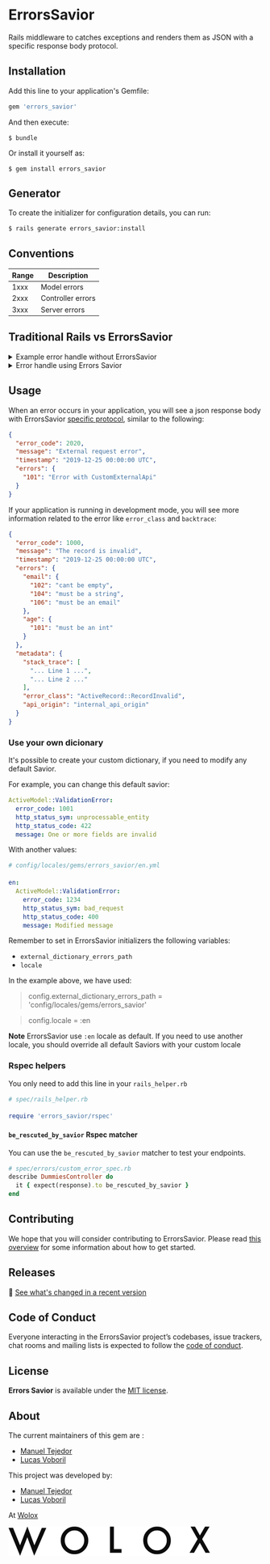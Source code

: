 # ErrorsSavior

Rails middleware to catches exceptions and renders them as JSON with a specific response body protocol.

## Installation

Add this line to your application's Gemfile:

```ruby
gem 'errors_savior'
```

And then execute:

    $ bundle

Or install it yourself as:

    $ gem install errors_savior

## Generator

To create the initializer for configuration details, you can run:

    $ rails generate errors_savior:install


## Conventions

| Range | Description |
| ----- | ----------- |
| 1xxx  | Model errors |
| 2xxx  | Controller errors |
| 3xxx  | Server errors |

## Traditional Rails vs ErrorsSavior

<details><summary>Example error handle without ErrorsSavior</summary>
<p>

```
# Modificated files

# app/controllers/application_controller.rb
# app/controllers/concerns/errors_helper.rb

# (Custom errors)
# app/errors/invalid_schema_error.rb
# app/errors/my_custom_error.rb
# ....
```

```rb
# app/controllers/application_controller.rb

class ApplicationController < ActionController::Base
  include ErrorsHelper
end
```

```rb
# app/controllers/concerns/errors_helper.rb

module ErrorsHelper
  extend ActiveSupport::Concern

  included do
    rescue_from ActionController::ParameterMissing, with: :unprocessable_entity
    rescue_from ActiveRecord::RecordNotFound, with: :record_not_found
    rescue_from ArgumentError, with: :unprocessable_entity
    rescue_from MyCustomError, with: :render_my_custom_error
    rescue_from Pundit::NotAuthorizedError, with: :unauthorized
    # ...

    rescue_from InvalidSchemaError do |e|
      render json: { message: e.message }, status: :bad_request
    end
  end

  private

  def render_error(error, status)
    render json: { errors: [error] }, status: status
  end

  def unprocessable_entity(error)
    render_error(error, :unprocessable_entity)
  end

  def record_not_found(error)
    render_error(error, :not_found)
  end

  def unauthorized
    head(:unauthorized)
  end

  def render_my_custom_error
    render_error(MyCustomError.new.message, :not_acceptable)
  end
end

```

```rb
# app/errors/invalid_schema_error.rb

class InvalidSchemaError < StandardError
  def message
    "Provided parameters doesn't validate with the expected schema"
  end
end
```

```rb
# app/errors/my_custom_error.rb

class MyCustomError < StandardError
  def message
    "Custom error, error message"
  end
end
```

</p>
</details>


<details><summary>Error handle using Errors Savior</summary>
<p>

```
# Modificated files

# Gemfile
# config/initializers/errors_savior.rb (automatically generated by gem generator)
# config/locales/gems/errors_savior/en.yml (dictionary with errors)
```

```rb
# Gemfile

# ...
gem 'errors_savior'
# ...
```

```rb
# config/initializers/errors_savior.rb

ErrorsSavior.configure do |config|
  # ErrorsSavior needs your api_origin metadata if you like to show this information on responses
  # config.api_origin = nil

  # Merge your own dicionary with ErrorsSavior dictionary
  config.external_dictionary_errors_path = 'config/locales/gems/errors_savior'
  config.locale = :en
end
```

```rb
# config/locales/gems/errors_savior/en.yml

en:
  ArgumentError:
    error_code: 1010
    http_status_sym: unprocessable_entity
    http_status_code: 422
    message: 'One or more fields are invalid'

  MyCustomError:
    error_code: 2010
    http_status_sym: not_acceptable
    http_status_code: 404
    message: 'Custom error, error message'

  Pundit::NotAuthorizedError:
    error_code: 2020
    http_status_sym: unauthorized
    http_status_code: 401
    message: "User not allowed to perform that action"

  InvalidSchemaError:
    error_code: 2030
    http_status_sym: not_acceptable
    http_status_code: 404
    message: "Provided parameters doesn't validate with the expected schema"

```
</p>
</details>


## Usage

When an error occurs in your application, you will see a json response body with  ErrorsSavior [specific protocol](lib/errors_savior/presenter/protocol.rb), similar to the following:

```json
{
  "error_code": 2020,
  "message": "External request error",
  "timestamp": "2019-12-25 00:00:00 UTC",
  "errors": {
    "101": "Error with CustomExternalApi"
  }
}
```


If your application is running in development mode, you will see more information related to the error like `error_class` and `backtrace`:

```json
{
  "error_code": 1000,
  "message": "The record is invalid",
  "timestamp": "2019-12-25 00:00:00 UTC",
  "errors": {
    "email": {
      "102": "cant be empty",
      "104": "must be a string",
      "106": "must be an email"
    },
    "age": {
      "101": "must be an int"
    }
  },
  "metadata": {
    "stack_trace": [
      "... Line 1 ...",
      "... Line 2 ..."
    ],
    "error_class": "ActiveRecord::RecordInvalid",
    "api_origin": "internal_api_origin"
  }
}
```

### Use your own dicionary

It's possible to create your custom dictionary, if you need to modify any default Savior.

For example, you can change this default savior:
```yml
ActiveModel::ValidationError:
  error_code: 1001
  http_status_sym: unprocessable_entity
  http_status_code: 422
  message: One or more fields are invalid
```

With another values:
```yml
# config/locales/gems/errors_savior/en.yml

en:
  ActiveModel::ValidationError:
    error_code: 1234
    http_status_sym: bad_request
    http_status_code: 400
    message: Modified message
```

Remember to set in ErrorsSavior initializers the following variables:
* `external_dictionary_errors_path`
* `locale`

In the example above, we have used:
> config.external_dictionary_errors_path = 'config/locales/gems/errors_savior'

> config.locale = :en

**Note**
ErrorsSavior use `:en` locale as default.
If you need to use another locale, you should override all default Saviors with your custom locale


### Rspec helpers

You only need to add this line in your `rails_helper.rb`

```ruby
# spec/rails_helper.rb

require 'errors_savior/rspec'
```

#### `be_rescuted_by_savior` Rspec matcher
You can use the `be_rescuted_by_savior` matcher to test your endpoints.

```rb
# spec/errors/custom_error_spec.rb
describe DummiesController do
  it { expect(response).to be_rescuted_by_savior }
end
```

## Contributing

We hope that you will consider contributing to ErrorsSavior.
Please read [this overview](CONTRIBUTING.md#create-pull-request) for some information about how to get started.


## Releases
📢 [See what's changed in a recent version](https://github.com/Wolox/errors_savior/releases)


## Code of Conduct

Everyone interacting in the ErrorsSavior project’s codebases, issue trackers, chat rooms and mailing lists is expected to follow the [code of conduct](CODE_OF_CONDUCT.md).


## License

**Errors Savior** is available under the [MIT license](LICENSE.txt).


## About

The current maintainers of this gem are :
* [Manuel Tejedor](https://github.com/mtejedorwolox)
* [Lucas Voboril](https://github.com/lucasVoboril)

This project was developed by:
* [Manuel Tejedor](https://github.com/mtejedorwolox)
* [Lucas Voboril](https://github.com/lucasVoboril)

At [Wolox](https://www.wolox.com.ar)

[![Wolox](https://raw.githubusercontent.com/Wolox/press-kit/master/logos/logo_banner.png)](https://www.wolox.com.ar)
